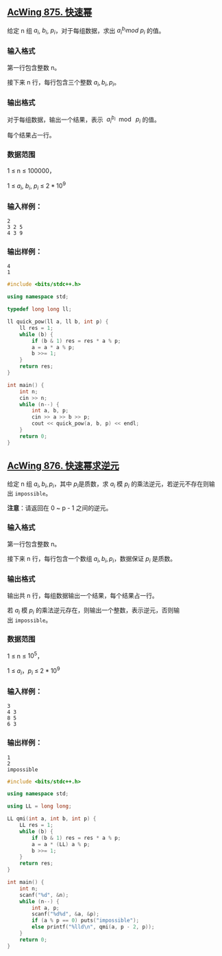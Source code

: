 ## [AcWing **875. 快速幂**](https://www.acwing.com/problem/content/877/)

给定 n 组 $a_i$, $b_i$, $p_i$，对于每组数据，求出 $a_i^{b_i}mod\ p_i$ 的值。

### **输入格式**

第一行包含整数 n。

接下来 n 行，每行包含三个整数 $a_i, b_i, p_i$。

### **输出格式**

对于每组数据，输出一个结果，表示  $a_i^{b_i}\mod\ p_i$ 的值。

每个结果占一行。

### **数据范围**

1 ≤ n ≤ 100000，

1 ≤ $a_i$, $b_i$, $p_i$ ≤ $2 * 10^9$

### **输入样例：**

```
2
3 2 5
4 3 9
```

### **输出样例：**

```
4
1
```

```cpp
#include <bits/stdc++.h>

using namespace std;

typedef long long ll;

ll quick_pow(ll a, ll b, int p) {
    ll res = 1;
    while (b) {
        if (b & 1) res = res * a % p;
        a = a * a % p;
        b >>= 1;
    }
    return res;
}

int main() {
    int n;
    cin >> n;
    while (n--) {
        int a, b, p;
        cin >> a >> b >> p;
        cout << quick_pow(a, b, p) << endl;
    }
    return 0;
}
```

## [AcWing **876. 快速幂求逆元**](https://www.acwing.com/problem/content/878/)

给定 n 组 $a_i, b_i, p_i$，其中 $p_i$是质数，求 $a_i$ 模 $p_i$ 的乘法逆元，若逆元不存在则输出 `impossible`。

**注意**：请返回在 0 ~ p - 1 之间的逆元。

### **输入格式**

第一行包含整数 n。

接下来 n 行，每行包含一个数组 $a_i, b_i, p_i$，数据保证 $p_i$ 是质数。

### **输出格式**

输出共 n 行，每组数据输出一个结果，每个结果占一行。

若 $a_i$ 模 $p_i$ 的乘法逆元存在，则输出一个整数，表示逆元，否则输出 `impossible`。

### **数据范围**

1 ≤ n ≤ $10^5$，

1 ≤ $a_i$，$p_i$ ≤ $2*10^9$

### **输入样例：**

```
3
4 3
8 5
6 3
```

### **输出样例：**

```
1
2
impossible
```

```cpp
#include <bits/stdc++.h>

using namespace std;

using LL = long long;

LL qmi(int a, int b, int p) {
    LL res = 1;
    while (b) {
        if (b & 1) res = res * a % p;
        a = a * (LL) a % p;
        b >>= 1;
    }
    return res;
}

int main() {
    int n;
    scanf("%d", &n);
    while (n--) {
        int a, p;
        scanf("%d%d", &a, &p);
        if (a % p == 0) puts("impossible");
        else printf("%lld\n", qmi(a, p - 2, p));
    }
    return 0;
}
```
